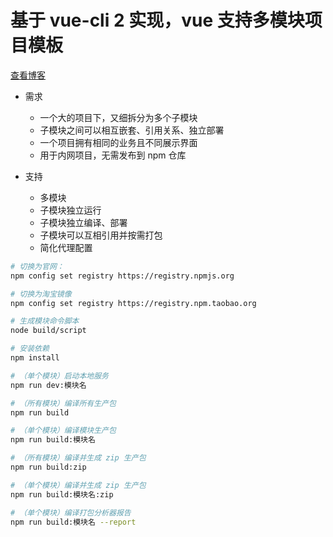 # 基于 vue-cli 2 实现，vue 支持多模块项目模板

[查看博客](https://blog.csdn.net/xlz26296/article/details/79133441)

* 需求
  * 一个大的项目下，又细拆分为多个子模块
  * 子模块之间可以相互嵌套、引用关系、独立部署
  * 一个项目拥有相同的业务且不同展示界面
  * 用于内网项目，无需发布到 npm 仓库

* 支持
  * 多模块
  * 子模块独立运行
  * 子模块独立编译、部署
  * 子模块可以互相引用并按需打包
  * 简化代理配置

``` bash
# 切换为官网：
npm config set registry https://registry.npmjs.org

# 切换为淘宝镜像
npm config set registry https://registry.npm.taobao.org

# 生成模块命令脚本
node build/script

# 安装依赖
npm install

# （单个模块）启动本地服务
npm run dev:模块名

# （所有模块）编译所有生产包
npm run build

# （单个模块）编译模块生产包
npm run build:模块名

# （所有模块）编译并生成 zip 生产包
npm run build:zip

# （单个模块）编译并生成 zip 生产包
npm run build:模块名:zip

# （单个模块）编译打包分析器报告
npm run build:模块名 --report
```
